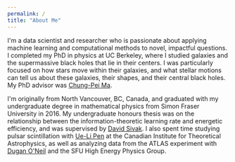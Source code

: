 ```yaml
---
permalink: /
title: "About Me"
---
```


I'm a data scientist and researcher who is passionate about applying machine learning and computational methods to novel, impactful questions. I completed my PhD in physics at UC Berkeley, where I studied galaxies and the supermassive black holes that lie in their centers. I was particularly focused on how stars move within their galaxies, and what stellar motions can tell us about these galaxies, their shapes, and their central black holes. My PhD advisor was [Chung-Pei Ma](https://w.astro.berkeley.edu/~cpma/).

I'm originally from North Vancouver, BC, Canada, and graduated with my undergraduate degree in mathematical physics from Simon Fraser University in 2016. My undergraduate honours thesis was on the relationship between the information-theoretic learning rate and energetic efficiency, and was supervised by [David Sivak](https://www.sfu.ca/physics/people/faculty/dsivak.html). I also spent time studying pulsar scintillation with [Ue-Li Pen](https://www.cita.utoronto.ca/~pen/wordpress/) at the Canadian Institute for Theoretical Astrophysics, as well as analyzing data from the ATLAS experiment with [Dugan O'Neil](https://www.sfu.ca/research/directory/dugan-oneil) and the SFU High Energy Physics Group.